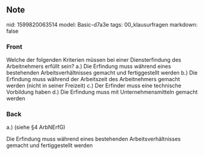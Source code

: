 ## Note
nid: 1599820063514
model: Basic-d7a3e
tags: 00_klausurfragen
markdown: false

### Front
Welche der folgenden Kriterien müssen bei einer Diensterfindung des Arbeitnehmers erfüllt sein?
a.) Die Erfindung muss während eines bestehenden Arbeitsverhältnisses gemacht und fertiggestellt werden
b.) Die Erfindung muss während der Arbeitszeit des Arbeitnehmers gemacht werden (nicht in seiner Freizeit)
c.) Der Erfinder muss eine technische Vorbildung haben
d.) Die Erfindung muss mit Unternehmensmitteln gemacht werden

### Back
a.) (siehe §4 ArbNErfG)
<div>
  Die Erfindung muss während eines bestehenden Arbeitsverhältnisses
  gemacht und fertiggestellt werden
</div>
